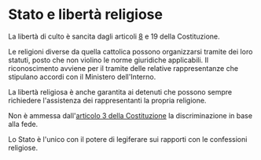 # Stato e libertà religiose

La libertà di culto è sancita dagli articoli [8](12a.md#articolo-8) e 19 della
Costituzione.

Le religioni diverse da quella cattolica possono organizzarsi tramite dei loro
statuti, posto che non violino le norme giuridiche applicabili. Il
riconoscimento avviene per il tramite delle relative rappresentanze che
stipulano accordi con il Ministero dell'Interno.

La libertà religiosa è anche garantita ai detenuti che possono sempre richiedere
l'assistenza dei rappresentanti la propria religione.

Non è ammessa dall'[articolo 3 della Costituzione](12a.md#articolo-3) la
discriminazione in base alla fede.

Lo Stato è l'unico con il potere di legiferare sui rapporti con le confessioni
religiose.
